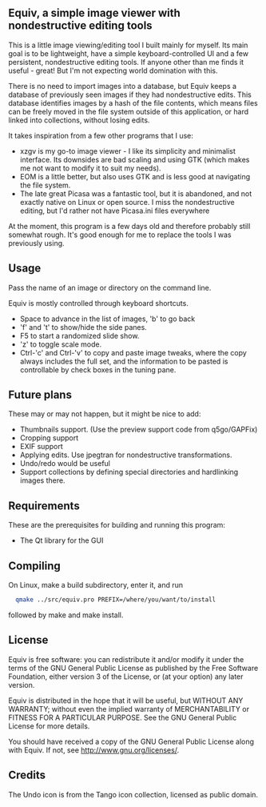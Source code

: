 ## Equiv, a simple image viewer with nondestructive editing tools

This is a little image viewing/editing tool I built mainly for myself.
Its main goal is to be lightweight, have a simple keyboard-controlled UI
and a few persistent, nondestructive editing tools. If anyone other than
me finds it useful - great! But I'm not expecting world domination with
this.

There is no need to import images into a database, but Equiv keeps a
database of previously seen images if they had nondestructive edits.
This database identifies images by a hash of the file contents, which
means files can be freely moved in the file system outside of this
application, or hard linked into collections, without losing edits.

It takes inspiration from a few other programs that I use:
- xzgv is my go-to image viewer - I like its simplicity and minimalist
  interface. Its downsides are bad scaling and using GTK (which makes me
  not want to modify it to suit my needs).
- EOM is a little better, but also uses GTK and is less good at
  navigating the file system.
- The late great Picasa was a fantastic tool, but it is abandoned, and not
  exactly native on Linux or open source. I miss the nondestructive
  editing, but I'd rather not have Picasa.ini files everywhere

At the moment, this program is a few days old and therefore probably still
somewhat rough. It's good enough for me to replace the tools I was
previously using.

## Usage

Pass the name of an image or directory on the command line.

Equiv is mostly controlled through keyboard shortcuts.
- Space to advance in the list of images, 'b' to go back
- 'f' and 't' to show/hide the side panes.
- F5 to start a randomized slide show.
- 'z' to toggle scale mode.
- Ctrl-'c' and Ctrl-'v' to copy and paste image tweaks, where the copy
  always includes the full set, and the information to be pasted is
  controllable by check boxes in the tuning pane.

## Future plans

These may or may not happen, but it might be nice to add:
- Thumbnails support. (Use the preview support code from q5go/GAPFix)
- Cropping support
- EXIF support
- Applying edits. Use jpegtran for nondestructive transformations.
- Undo/redo would be useful
- Support collections by defining special directories and hardlinking
  images there.

## Requirements

These are the prerequisites for building and running this program:
- The Qt library for the GUI

## Compiling

On Linux, make a build subdirectory, enter it, and run
```sh
  qmake ../src/equiv.pro PREFIX=/where/you/want/to/install
```
followed by make and make install.

## License

Equiv is free software: you can redistribute it and/or modify
it under the terms of the GNU General Public License as published by
the Free Software Foundation, either version 3 of the License, or
(at your option) any later version.

Equiv is distributed in the hope that it will be useful,
but WITHOUT ANY WARRANTY; without even the implied warranty of
MERCHANTABILITY or FITNESS FOR A PARTICULAR PURPOSE.  See the
GNU General Public License for more details.

You should have received a copy of the GNU General Public License
along with Equiv.  If not, see <http://www.gnu.org/licenses/>.

## Credits

The Undo icon is from the Tango icon collection, licensed as public
domain.

